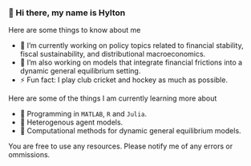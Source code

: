 ### 👋 Hi there, my name is Hylton

Here are some things to know about me

- 🔭 I’m currently working on policy topics related to financial stability, fiscal sustainability, and distributional macroeconomics.
- 🔭 I’m also working on models that integrate financial frictions into a dynamic general equilibrium setting.
- ⚡ Fun fact: I play club cricket and hockey as much as possible.

Here are some of the things I am currently learning more about

- 🌱 Programming in `MATLAB`, `R` and `Julia`.
- 🌱 Heterogenous agent models.
- 🌱 Computational methods for dynamic general equilibrium models.

You are free to use any resources. Please notify me of any errors or ommissions.

<!--
**hollander03/hollander03** is a ✨ _special_ ✨ repository because its `README.md` (this file) appears on your GitHub profile.

Here are some ideas to get you started:

- 🔭 I’m currently working on ...
- 🌱 I’m currently learning ...
- 👯 I’m looking to collaborate on ...
- 🤔 I’m looking for help with ...
- 💬 Ask me about ...
- 📫 How to reach me: ...
- 😄 Pronouns: ...
- ⚡ Fun fact: ...
-->

